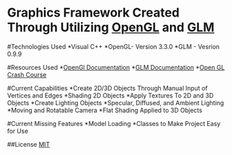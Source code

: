 # Graphics Framework Created Through Utilizing [OpenGL](https://www.opengl.org/) and [GLM](https://glm.g-truc.net/0.9.9/)

#Technologies Used
*Visual C++
*OpenGL- Version 3.3.0
*GLM - Vesrion 0.9.9

#Resources Used
*[OpenGl Documentation](https://www.opengl.org/Documentation/Specs.html)
*[GLM Documentation](https://glm.g-truc.net/0.9.9/api/index.html)
*[Open GL Crash Course](https://www.youtube.com/watch?v=45MIykWJ-C4)

#Current Capabilities
*Create 2D/3D Objects Through Manual Input of Vertices and Edges
*Shading 2D Objects
*Apply Textures To 2D and 3D Objects
*Create Lighting Objects
*Specular, Diffused, and Ambient Lighting
*Moving and Rotatable Camera
*Flat Shading Applied to 3D Objects

#Current Missing Features
*Model Loading
*Classes to Make Project Easy for Use

##License
[MIT](https://choosealicense.com/licenses/mit/)
